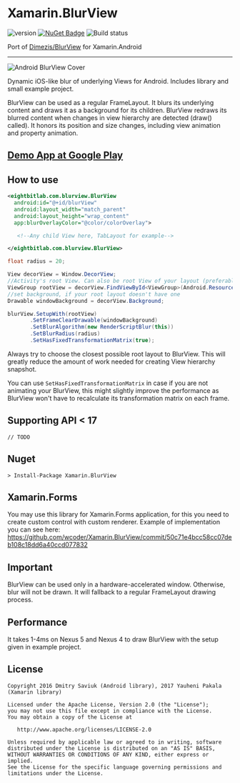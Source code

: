 # Xamarin.BlurView

![version](https://img.shields.io/badge/original-v1.6.3-orange.svg?style=flat)
[![NuGet Badge](https://buildstats.info/nuget/Xamarin.BlurView)](https://www.nuget.org/packages/Xamarin.BlurView/)
![Build status](https://yauhenipakala.visualstudio.com/_apis/public/build/definitions/b0170656-dd62-445e-bbb7-d6a336f4a889/1/badge)

Port of [Dimezis/BlurView](https://github.com/Dimezis/BlurView) for Xamarin.Android

---

![Android BlurView Cover](https://github.com/Dimezis/BlurView/blob/master/BlurScreenshot.png)

Dynamic iOS-like blur of underlying Views for Android. 
Includes library and small example project.

BlurView can be used as a regular FrameLayout. It blurs its underlying content and draws it as a background for its children.
BlurView redraws its blurred content when changes in view hierarchy are detected (draw() called). 
It honors its position and size changes, including view animation and property animation.

## [Demo App at Google Play](https://play.google.com/store/apps/details?id=com.eightbitlab.blurview_sample)

## How to use
```XML
<eightbitlab.com.blurview.BlurView
  android:id="@+id/blurView"
  android:layout_width="match_parent"
  android:layout_height="wrap_content"
  app:blurOverlayColor="@color/colorOverlay">

   <!--Any child View here, TabLayout for example-->

</eightbitlab.com.blurview.BlurView>
```

```csharp
float radius = 20;

View decorView = Window.DecorView;
//Activity's root View. Can also be root View of your layout (preferably)
ViewGroup rootView = decorView.FindViewById<ViewGroup>(Android.Resource.Id.content);
//set background, if your root layout doesn't have one
Drawable windowBackground = decorView.Background;

blurView.SetupWith(rootView)
       .SetFrameClearDrawable(windowBackground)
       .SetBlurAlgorithm(new RenderScriptBlur(this))
       .SetBlurRadius(radius)
       .SetHasFixedTransformationMatrix(true);
```

Always try to choose the closest possible root layout to BlurView. This will greatly reduce the amount of work needed for creating View hierarchy snapshot.

You can use `SetHasFixedTransformationMatrix` in case if you are not animating your BlurView, this might slightly improve the performance as BlurView won't have to recalculate its transformation matrix on each frame.

## Supporting API < 17

```
// TODO
```


## Nuget

```
> Install-Package Xamarin.BlurView
```

## Xamarin.Forms

You may use this library for Xamarin.Forms application, for this you need to create custom control with custom renderer. Example of implementation you can see here: https://github.com/wcoder/Xamarin.BlurView/commit/50c71e4bcc58cc07deb108c18dd6a40ccd077832

## Important
BlurView can be used only in a hardware-accelerated window.
Otherwise, blur will not be drawn. It will fallback to a regular FrameLayout drawing process.

## Performance
It takes 1-4ms on Nexus 5 and Nexus 4 to draw BlurView with the setup given in example project.

License
-------

    Copyright 2016 Dmitry Saviuk (Android library), 2017 Yauheni Pakala (Xamarin library)

    Licensed under the Apache License, Version 2.0 (the "License");
    you may not use this file except in compliance with the License.
    You may obtain a copy of the License at

       http://www.apache.org/licenses/LICENSE-2.0

    Unless required by applicable law or agreed to in writing, software
    distributed under the License is distributed on an "AS IS" BASIS,
    WITHOUT WARRANTIES OR CONDITIONS OF ANY KIND, either express or implied.
    See the License for the specific language governing permissions and
    limitations under the License.

